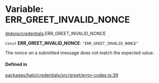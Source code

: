 # Variable: ERR\_GREET\_INVALID\_NONCE

[@dxos/credentials](../modules/dxos_credentials.md).ERR_GREET_INVALID_NONCE

 `Const` **ERR\_GREET\_INVALID\_NONCE**: ``"ERR_GREET_INVALID_NONCE"``

The nonce on a submitted message does not match the expected value.

#### Defined in

[packages/halo/credentials/src/greet/error-codes.ts:39](https://github.com/dxos/dxos/blob/db8188dae/packages/halo/credentials/src/greet/error-codes.ts#L39)
